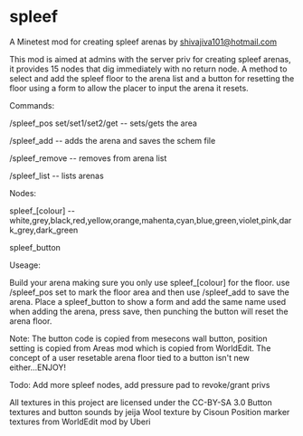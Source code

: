 # spleef
A Minetest mod for creating spleef arenas by shivajiva101@hotmail.com

This mod is aimed at admins with the server priv for creating spleef arenas, it provides 15 nodes that dig immediately with no return node. A method to select and add the spleef floor to the arena list and a button for resetting the floor using a form to  allow the placer to input the arena it resets.

Commands:

/spleef_pos set/set1/set2/get -- sets/gets the area

/spleef_add <name>  -- adds the arena and saves the schem file

/spleef_remove <name> -- removes <name> from arena list

/spleef_list -- lists arenas

Nodes:

spleef_[colour] -- white,grey,black,red,yellow,orange,mahenta,cyan,blue,green,violet,pink,dark_grey,dark_green

spleef_button

Useage:

Build your arena making sure you only use spleef_[colour] for the floor. use /spleef_pos set to mark the floor area and then use /spleef_add <name> to save the arena. Place a spleef_button to show a form and add the same name used when adding the arena, press save, then punching the button will reset the arena floor.

Note: The button code is copied from mesecons wall button, position setting is copied from Areas mod which is copied from WorldEdit. The concept of a user resetable arena floor tied to a button isn't new either...ENJOY!

Todo: Add more spleef nodes, add pressure pad to revoke/grant privs

All textures in this project are licensed under the CC-BY-SA 3.0
Button textures and button sounds by jeija
Wool texture by Cisoun
Position marker textures from WorldEdit mod by Uberi
